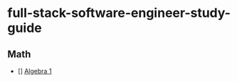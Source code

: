 # full-stack-software-engineer-study-guide

## Math
- [] [Algebra 1](https://www.khanacademy.org/math/algebra)
